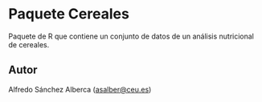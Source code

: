 # Paquete Cereales
Paquete de R que contiene un conjunto de datos de un análisis nutricional de cereales.

## Autor
Alfredo Sánchez Alberca (asalber@ceu.es)
